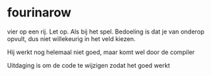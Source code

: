 # fourinarow
vier op een rij. Let op. Als bij het spel. Bedoeling is dat je van onderop opvult, dus niet willekeurig in het veld kiezen.

Hij werkt nog helemaal niet goed, maar komt wel door de compiler

Uitdaging is om de code te wijzigen zodat het goed werkt


